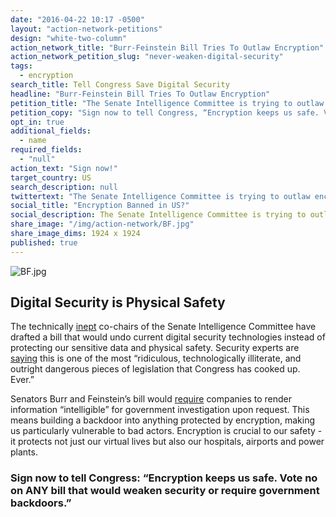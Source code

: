 ```yaml
---
date: "2016-04-22 10:17 -0500"
layout: "action-network-petitions"
design: "white-two-column"
action_network_title: "Burr-Feinstein Bill Tries To Outlaw Encryption"
action_network_petition_slug: "never-weaken-digital-security"
tags: 
  - encryption
search_title: Tell Congress Save Digital Security
headline: "Burr-Feinstein Bill Tries To Outlaw Encryption"
petition_title: "The Senate Intelligence Committee is trying to outlaw life-saving security."
petition_copy: "Sign now to tell Congress, “Encryption keeps us safe. Vote no on ANY bill that would weaken security or require government backdoors.”"
opt_in: true
additional_fields: 
  - name
required_fields: 
  - "null"
action_text: "Sign now!"
target_country: US
search_description: null
twittertext: "The Senate Intelligence Committee is trying to outlaw encryption. Tell Congress, “Digital security saves lives.”"
social_title: "Encryption Banned in US?"
social_description: The Senate Intelligence Committee is trying to outlaw encryption. Tell Congress to vote NO on any bill that would weaken digital security.
share_image: "/img/action-network/BF.jpg"
share_image_dims: 1924 x 1924
published: true
---
```

![BF.jpg]({{site.baseurl}}/img/action-network/BF.jpg)

## Digital Security is Physical Safety

The technically [inept](http://www.latimes.com/opinion/editorials/la-ed-encryption-back-door-20160420-story.html) co-chairs of the Senate Intelligence Committee have drafted a bill that would undo current digital security technologies instead of protecting our sensitive data and physical safety. Security experts are [saying](http://www.wired.com/2016/04/senates-draft-encryption-bill-privacy-nightmare/) this is one of the most “ridiculous, technologically illiterate, and outright dangerous pieces of legislation that Congress has cooked up. Ever.”

Senators Burr and Feinstein’s bill would [require](http://recode.net/2016/04/14/the-tech-community-is-mobilizing-against-the-burr-feinstein-encryption-bill/) companies to render information “intelligible” for government investigation upon request. This means building a backdoor into anything protected by encryption, making us particularly vulnerable to bad actors. Encryption is crucial to our safety - it protects not just our virtual lives but also our hospitals, airports and power plants.

### Sign now to tell Congress: “Encryption keeps us safe. Vote no on ANY bill that would weaken security or require government backdoors.”
